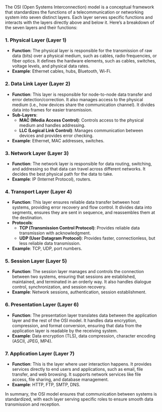 The OSI (Open Systems Interconnection) model is a conceptual framework that standardizes the functions of a telecommunication or networking system into seven distinct layers. Each layer serves specific functions and interacts with the layers directly above and below it. Here’s a breakdown of the seven layers and their functions:

### 1. **Physical Layer (Layer 1)**
   - **Function**: The physical layer is responsible for the transmission of raw data (bits) over a physical medium, such as cables, radio frequencies, or fiber optics. It defines the hardware elements, such as cables, switches, voltage levels, and physical data rates.
   - **Example**: Ethernet cables, hubs, Bluetooth, Wi-Fi.

### 2. **Data Link Layer (Layer 2)**
   - **Function**: This layer is responsible for node-to-node data transfer and error detection/correction. It also manages access to the physical medium (i.e., how devices share the communication channel). It divides data into frames for easier transmission.
   - **Sub-Layers**:
     - **MAC (Media Access Control)**: Controls access to the physical medium and handles addressing.
     - **LLC (Logical Link Control)**: Manages communication between devices and provides error checking.
   - **Example**: Ethernet, MAC addresses, switches.

### 3. **Network Layer (Layer 3)**
   - **Function**: The network layer is responsible for data routing, switching, and addressing so that data can travel across different networks. It decides the best physical path for the data to take.
   - **Example**: IP (Internet Protocol), routers.

### 4. **Transport Layer (Layer 4)**
   - **Function**: This layer ensures reliable data transfer between host systems, providing error recovery and flow control. It divides data into segments, ensures they are sent in sequence, and reassembles them at the destination.
   - **Protocols**:
     - **TCP (Transmission Control Protocol)**: Provides reliable data transmission with acknowledgment.
     - **UDP (User Datagram Protocol)**: Provides faster, connectionless, but less reliable data transmission.
   - **Example**: TCP, UDP, port numbers.

### 5. **Session Layer (Layer 5)**
   - **Function**: The session layer manages and controls the connection between two systems, ensuring that sessions are established, maintained, and terminated in an orderly way. It also handles dialogue control, synchronization, and session recovery.
   - **Example**: Network sessions, authentication, session establishment.

### 6. **Presentation Layer (Layer 6)**
   - **Function**: The presentation layer translates data between the application layer and the rest of the OSI model. It handles data encryption, compression, and format conversion, ensuring that data from the application layer is readable by the receiving system.
   - **Example**: Data encryption (TLS), data compression, character encoding (ASCII, JPEG, MP4).

### 7. **Application Layer (Layer 7)**
   - **Function**: This is the layer where user interaction happens. It provides services directly to end users and applications, such as email, file transfer, and web browsing. It supports network services like file access, file sharing, and database management.
   - **Example**: HTTP, FTP, SMTP, DNS.

In summary, the OSI model ensures that communication between systems is standardized, with each layer serving specific roles to ensure smooth data transmission and reception.